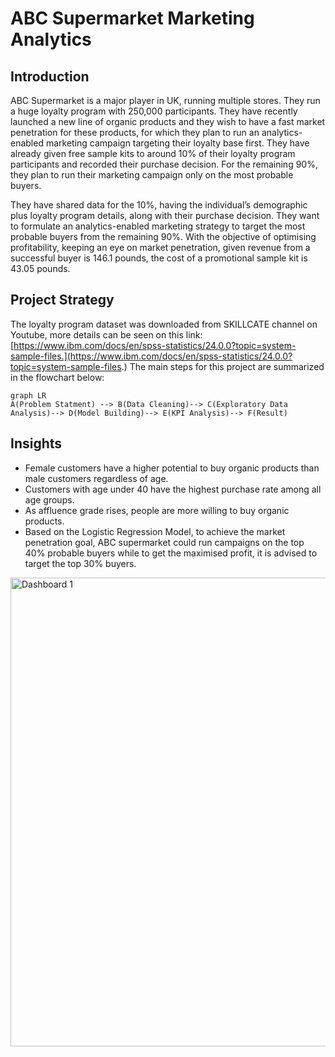 # ABC Supermarket Marketing Analytics
## Introduction

ABC Supermarket is a major player in UK, running multiple stores. They run a huge loyalty program with 250,000 participants. They have recently launched a new line of organic products and they wish to have a fast market penetration for these products, for which they plan to run an analytics-enabled marketing campaign targeting their loyalty base first. They have already given free sample kits to around 10% of their loyalty program participants and recorded their purchase decision. For the remaining 90%, they plan to run their marketing campaign only on the most probable buyers.

They have shared data for the 10%, having the individual’s demographic plus loyalty program details, along with their purchase decision. They want to formulate an analytics-enabled marketing strategy to target the most probable buyers from the remaining 90%. With the objective of optimising profitability, keeping an eye on market penetration, given revenue from a successful buyer is 146.1 pounds, the cost of a promotional sample kit is 43.05 pounds.


## Project Strategy

The loyalty program dataset was downloaded from SKILLCATE channel on Youtube, more details can be seen on this link: [https://www.ibm.com/docs/en/spss-statistics/24.0.0?topic=system-sample-files.](https://www.ibm.com/docs/en/spss-statistics/24.0.0?topic=system-sample-files.)
The main steps for this project are summarized in the flowchart below:
```mermaid
graph LR
A(Problem Statment) --> B(Data Cleaning)--> C(Exploratory Data Analysis)--> D(Model Building)--> E(KPI Analysis)--> F(Result)
```

## Insights
 -   Female customers have a higher potential to buy organic products than male customers regardless of age.
-   Customers with age under 40 have the highest purchase rate among all age groups.
-   As affluence grade rises, people are more willing to buy organic products.
-   Based on the Logistic Regression Model, to achieve the market penetration goal, ABC supermarket could run campaigns on the top 40% probable buyers while to get the maximised profit, it is advised to target the top 30% buyers.

<img width="750" alt="Dashboard 1" src="https://github.com/jiunyu-hsieh/supermarket-marketing-analytics/assets/135608106/582a6ade-3cec-4fec-9d2c-560b685768e8">

